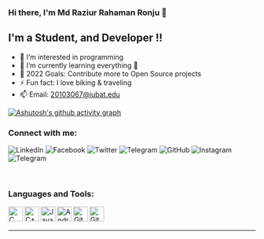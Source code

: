 ### Hi there, I'm Md Raziur Rahaman Ronju 👋
## I'm a Student, and Developer !!

- 👀 I’m interested in programming
- 🌱 I’m currently learning everything 🤣
- 🥅 2022 Goals: Contribute more to Open Source projects
- ⚡ Fun fact: I love biking & traveling
- 📫 Email: 20103067@iubat.edu





[![Ashutosh's github activity graph](https://activity-graph.herokuapp.com/graph?username=Raziur306&custom_title=Raziur%20Rahamans%20Ronju's%20a%20Contribution%20Graph&hide_border=true&theme=react-dark)](https://github.com/Raziur306/github-readme-activity-graph)





### Connect with me:
![LinkedIn](https://img.shields.io/badge/linkedin-%230077B5.svg?style=for-the-badge&logo=linkedin&logoColor=white) 	![Facebook](https://img.shields.io/badge/Facebook-%231877F2.svg?style=for-the-badge&logo=Facebook&logoColor=white)  ![Twitter](https://img.shields.io/badge/<handle>-%231DA1F2.svg?style=for-the-badge&logo=Twitter&logoColor=white)    ![Telegram](https://img.shields.io/badge/Telegram-2CA5E0?style=for-the-badge&logo=telegram&logoColor=white) ![GitHub](https://img.shields.io/badge/github-%23121011.svg?style=for-the-badge&logo=github&logoColor=white)  ![Instagram](https://img.shields.io/badge/<handle>-%23E4405F.svg?style=for-the-badge&logo=Instagram&logoColor=white)  ![Telegram](https://img.shields.io/badge/Telegram-2CA5E0?style=for-the-badge&logo=telegram&logoColor=white)




<br />

### Languages and Tools:
<img clickable="false" align="left" alt="C" width="30px" src="https://img.icons8.com/color/48/000000/c-programming.png"/>
<img align="left" alt="C++" width="30px" src="https://img.icons8.com/color/48/000000/c-plus-plus-logo.png"/>
<img align="left" alt="Java" width="30px" src="https://img.icons8.com/color/64/000000/java-coffee-cup-logo.png"/>
<img align="left" alt="Android App Development" width="30px" src="https://img.icons8.com/fluent/48/000000/android-os.png"/>
<img align="left" alt="Git" width="30px" src="https://img.icons8.com/color/48/000000/git.png"/>
<img align="left" alt="Github" width="30px" src="https://img.icons8.com/dusk/48/000000/github.png"/>
<br />
<br />

---
[twitter]: https://twitter.com/RaziurRahaman01 
[facebook]: https://fb.com/raziur.rahman01
[instagram]: https://instagram.com/codeSTACKr
[linkedin]: https://linkedin.com/in/codeSTACKr
